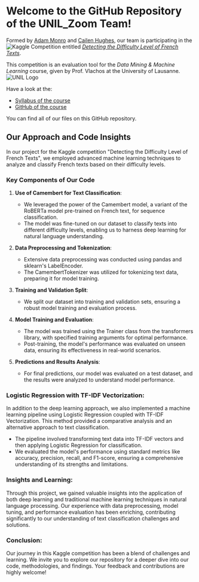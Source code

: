 # Welcome to the GitHub Repository of the UNIL_Zoom Team!

Formed by [Adam Monro](https://github.com/AdamMonroUnil) and [Cailen Hughes](https://github.com/cailenhughes), our team is participating in the ![Kaggle Competition](https://www.kaggle.com/static/images/site-logo.png) entitled [*Detecting the Difficulty Level of French Texts*](https://www.kaggle.com/competitions/detecting-french-texts-difficulty-level-2023).

This competition is an evaluation tool for the *Data Mining & Machine Learning* course, given by Prof. Vlachos at the University of Lausanne.  
![UNIL Logo](https://hecnet.unil.ch/medias/plone/lg14/logo_unil.png)

Have a look at the: 
* [Syllabus of the course](https://www.unil.ch/hec/en/home/menuinst/masters/systemes-d-information/cours-et-horaires.html?url=/web/syllabus/2886)
* [GitHub of the course](https://github.com/michalis0/DataScience_and_MachineLearning)

You can find all of our files on this GitHub repository.

## Our Approach and Code Insights

In our project for the Kaggle competition "Detecting the Difficulty Level of French Texts", we employed advanced machine learning techniques to analyze and classify French texts based on their difficulty levels.

### Key Components of Our Code

1. **Use of Camembert for Text Classification**: 
   - We leveraged the power of the Camembert model, a variant of the RoBERTa model pre-trained on French text, for sequence classification.
   - The model was fine-tuned on our dataset to classify texts into different difficulty levels, enabling us to harness deep learning for natural language understanding.

2. **Data Preprocessing and Tokenization**:
   - Extensive data preprocessing was conducted using pandas and sklearn's LabelEncoder.
   - The CamembertTokenizer was utilized for tokenizing text data, preparing it for model training.

3. **Training and Validation Split**:
   - We split our dataset into training and validation sets, ensuring a robust model training and evaluation process.

4. **Model Training and Evaluation**:
   - The model was trained using the Trainer class from the transformers library, with specified training arguments for optimal performance.
   - Post-training, the model's performance was evaluated on unseen data, ensuring its effectiveness in real-world scenarios.

5. **Predictions and Results Analysis**:
   - For final predictions, our model was evaluated on a test dataset, and the results were analyzed to understand model performance.

### Logistic Regression with TF-IDF Vectorization:

In addition to the deep learning approach, we also implemented a machine learning pipeline using Logistic Regression coupled with TF-IDF Vectorization. This method provided a comparative analysis and an alternative approach to text classification.

- The pipeline involved transforming text data into TF-IDF vectors and then applying Logistic Regression for classification.
- We evaluated the model's performance using standard metrics like accuracy, precision, recall, and F1-score, ensuring a comprehensive understanding of its strengths and limitations.

### Insights and Learning:

Through this project, we gained valuable insights into the application of both deep learning and traditional machine learning techniques in natural language processing. Our experience with data preprocessing, model tuning, and performance evaluation has been enriching, contributing significantly to our understanding of text classification challenges and solutions.

### Conclusion:

Our journey in this Kaggle competition has been a blend of challenges and learning. We invite you to explore our repository for a deeper dive into our code, methodologies, and findings. Your feedback and contributions are highly welcome!
